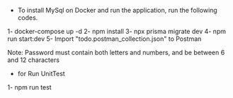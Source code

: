 - To install MySql on Docker and run the application, run the following codes.

1- docker-compose up -d
2- npm install
3- npx prisma migrate dev
4- npm run start:dev
5- Import "todo.postman_collection.json" to Postman

Note: Password must contain both letters and numbers, and be between 6 and 12 characters

- for Run UnitTest 

1- npm run test
